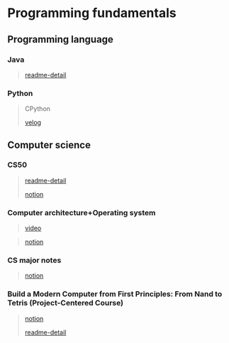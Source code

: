 # Programming fundamentals 

## Programming language

### Java
> [readme-detail](./Java_Study/README.md)

### Python
> CPython
> 
> [velog](https://velog.io/@1eejuhwany/series/%EC%95%88%EB%85%95-%EC%94%A8%ED%8C%8C%EC%9D%B4%EC%8D%AC)

## Computer science
### CS50
> [readme-detail](./C_Study/README.md)
> 
> [notion](https://www.notion.so/CS50-4db3525c84894b0c8a5ef25b18085416)

### Computer architecture+Operating system
> [video](https://www.youtube.com/watch?v=kFWP6sFKyp0&list=PLYH7OjNUOWLUz15j4Q9M6INxK5J3-59GC)


> [notion](https://faithful-blarney-6d1.notion.site/detail-c3856215cfdd4d0793cbd3de59a41f97?pvs=4)

### CS major notes
> [notion](https://faithful-blarney-6d1.notion.site/CS-e24f3c1ccb9147309668bdc5b88b7695?pvs=4)

### Build a Modern Computer from First Principles: From Nand to Tetris (Project-Centered Course)
> [notion](https://faithful-blarney-6d1.notion.site/Build-a-Modern-Computer-from-First-Principles-From-Nand-to-Tetris-391321d52fc04ffca0f6b6d5f2de43a5?pvs=4)
> 
> [readme-detail](./Nand2tetris/README.md)

